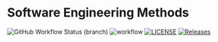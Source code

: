 # Software Engineering Methods
![GitHub Workflow Status (branch)](https://img.shields.io/github/actions/workflow/status/Bhone15/sem/sub_directory/main.yml?branch=develop)
![workflow](https://github.com/Bhone15/sem/actions/workflows/main.yml/badge.svg)
[![LICENSE](https://img.shields.io/github/license/Bhone15/sem.svg?style=flat-square)](https://github.com/Bhone15/sem/blob/master/LICENSE)
[![Releases](https://img.shields.io/github/release/Bhone15/sem/all.svg?style=flat-square)](https://github.com/Bhone15/sem/releases)